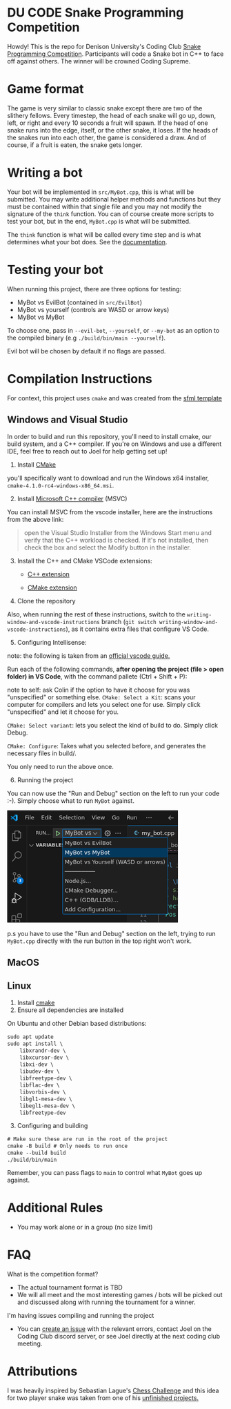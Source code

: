# DU CODE Snake Programming Competition

<!-- TODO: Add link to blog post -->

Howdy! This is the repo for Denison University's Coding Club [Snake
Programming Competition](). Participants will code a Snake bot in C++ to
face off against others. The winner will be crowned Coding Supreme.

<!-- TODO: Instead of crowning them Coding Supreme, perhaps we can get
teachers to agree to a bit of extra credit -->

# Game format

The game is very similar to classic snake except there are two of the
slithery fellows. Every timestep, the head of each snake will go up, down,
left, or right and every 10 seconds a fruit will spawn. If the head of
one snake runs into the edge, itself, or the other snake, it loses. If
the heads of the snakes run into each other, the game is considered a
draw. And of course, if a fruit is eaten, the snake gets longer.

# Writing a bot

Your bot will be implemented in `src/MyBot.cpp`, this is what will be
submitted. You may write additional helper methods and functions but they
must be contained within that single file and you may not modify the
signature of the `think` function. You can of course create more scripts
to test your bot, but in the end, `MyBot.cpp` is what will be submitted.

<!-- TODO: Add a documentation link -->

The `think` function is what will be called every time step and is what
determines what your bot does. See the [documentation]().

# Testing your bot

When running this project, there are three options for testing: 

- MyBot vs EvilBot (contained in `src/EvilBot`)
- MyBot vs yourself (controls are WASD or arrow keys)
- MyBot vs MyBot

To choose one, pass in `--evil-bot`, `--yourself`, or `--my-bot` as an
option to the compiled binary (e.g `./build/bin/main --yourself`).

Evil bot will be chosen by default if no flags are passed.

# Compilation Instructions

For context, this project uses `cmake` and was created from the [sfml
template](https://github.com/SFML/cmake-sfml-project)

## Windows and Visual Studio
In order to build and run this repository, you'll need to install cmake, our
build system, and a C++ compiler. If you're on Windows and use a different
IDE, feel free to reach out to Joel for help getting set up!

1. Install [CMake](https://cmake.org/download)

you'll specifically want to download and run the Windows x64 installer, `cmake-4.1.0-rc4-windows-x86_64.msi`.

2. Install [Microsoft C++ compiler](https://code.visualstudio.com/docs/cpp/config-msvc) (MSVC)

You can install MSVC from the vscode installer, here are the instructions from the above link:
> open the Visual Studio Installer from the Windows Start menu and verify that
> the C++ workload is checked. If it's not installed, then check the box and
> select the Modify button in the installer.


3. Install the C++ and CMake VSCode extensions:

    - [C++ extension](https://marketplace.visualstudio.com/items?itemName=ms-vscode.cpptools)

    - [CMake extension](https://marketplace.visualstudio.com/items?itemName=ms-vscode.cmake-tools)

4. Clone the repository

Also, when running the rest of these instructions, switch to the
`writing-window-and-vscode-instructions` branch (`git switch
writing-window-and-vscode-instructions`), as it contains extra files that
configure VS Code.

5. Configuring Intellisense:

note: the following is taken from an [official vscode guide.](https://code.visualstudio.com/docs/cpp/cmake-linux#_configure-hello-world)

Run each of the following commands, **after opening the project (file > open folder) in VS Code**, with the command pallete (Ctrl + Shift + P):

note to self: ask Colin if the option to have it choose for you was "unspecified" or something else.
`CMake: Select a Kit`: scans your computer for compilers and lets you select one for use. Simply click "unspecified" and let it choose for you.

`CMake: Select variant`: lets you select the kind of build to do. Simply click Debug.

`CMake: Configure`: Takes what you selected before, and generates the necessary files in build/.

You only need to run the above once.

6. Running the project

You can now use the "Run and Debug" section on the left to run your code :-).
Simply choose what to run `MyBot` against.

![What Run and Debug looks like](./README-assets/run-and-debug-in-vs-code.png)

p.s you have to use the "Run and Debug" section on the left, trying to run
`MyBot.cpp` directly with the run button in the top right won't work.

## MacOS

<!-- TODO: Create instructions for MacOS -->

## Linux
1. Install [cmake](https://cmake.org/download/)
2. Ensure all dependencies are installed

On Ubuntu and other Debian based distributions:
<!-- Taken from https://github.com/SFML/cmake-sfml-project -->
```
sudo apt update
sudo apt install \
    libxrandr-dev \
    libxcursor-dev \
    libxi-dev \
    libudev-dev \
    libfreetype-dev \
    libflac-dev \
    libvorbis-dev \
    libgl1-mesa-dev \
    libegl1-mesa-dev \
    libfreetype-dev
```

3. Configuring and building
```
# Make sure these are run in the root of the project
cmake -B build # Only needs to run once
cmake --build build
./build/bin/main
```

Remember, you can pass flags to `main` to control what `MyBot` goes up against.

# Additional Rules

- You may work alone or in a group (no size limit)

# FAQ

<!-- The best format will depend on the number of entrants -->

What is the competition format?

- The actual tournament format is TBD
- We will all meet and the most interesting games / bots will be picked
out and discussed along with running the tournament for a winner.

I'm having issues compiling and running the project

- You can [create an
issue](https://github.com/Joel-Singh/denison-snake-programming-competition/issues)
with the relevant errors, contact Joel on the Coding Club discord server,
or see Joel directly at the next coding club meeting.

# Attributions

I was heavily inspired by Sebastian Lague's [Chess Challenge](https://github.com/SebLague/Chess-Challenge) and this idea for two player snake was taken from one of his [unfinished projects.](https://youtu.be/kIMHRQWorkE?t=711)
